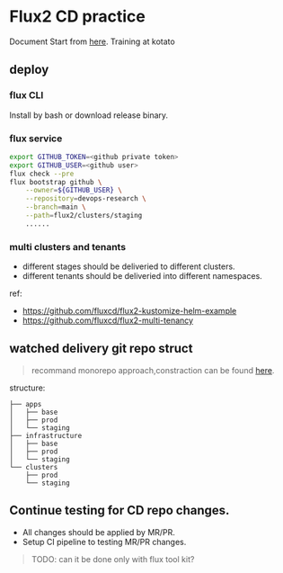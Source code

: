 Flux2 CD practice
===

Document Start from [here](https://fluxcd.io/docs/get-started/).
Training at kotato

## deploy

### flux CLI

Install by bash or download release binary.

### flux service

```bash
export GITHUB_TOKEN=<github private token>
export GITHUB_USER=<github user>
flux check --pre
flux bootstrap github \
    --owner=${GITHUB_USER} \
    --repository=devops-research \
    --branch=main \
    --path=flux2/clusters/staging
    ......

```

### multi clusters and tenants

- different stages should be deliveried to different clusters.
- different tenants should be deliveried into different namespaces.

ref: 
- https://github.com/fluxcd/flux2-kustomize-helm-example
- https://github.com/fluxcd/flux2-multi-tenancy

## watched delivery git repo struct

> recommand monorepo approach,constraction can be found [here](https://fluxcd.io/docs/guides/repository-structure/#delivery-management).

structure:
```
├── apps
│   ├── base
│   ├── prod 
│   └── staging
├── infrastructure
│   ├── base
│   ├── prod
│   └── staging
└── clusters
    ├── prod
    └── staging
```

## Continue testing for CD repo changes.

- All changes should be applied by MR/PR.
- Setup CI pipeline to testing MR/PR changes.

> TODO: can it be done only with flux tool kit?